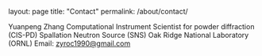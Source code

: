 layout: page
title: "Contact"
permalink: /about/contact/

Yuanpeng Zhang
Computational Instrument Scientist for powder diffraction (CIS-PD)
Spallation Neutron Source (SNS)
Oak Ridge National Laboratory (ORNL)
Email: zyroc1990@gmail.com
